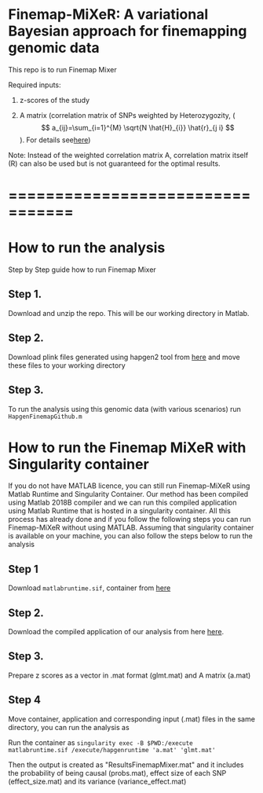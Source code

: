 # Finemap-MiXeR: A variational Bayesian approach for finemapping genomic data



This repo is to run Finemap Mixer 

Required inputs:

1) z-scores of the study 

2) A matrix (correlation matrix of SNPs weighted by Heterozygozity, ( $$ a_{ij}=\sum_{i=1}^{M} \sqrt{N \hat{H}_{i}} \hat{r}_{j i} $$).   For details see[here](https://www.biorxiv.org/content/10.1101/2022.11.30.518509v2.full.pdf))

Note: Instead of the weighted correlation matrix A, correlation matrix itself (R) can also be used but is not guaranteed for the optimal results.

# =================================
# How to run the analysis

Step by Step guide how to run Finemap Mixer


## Step 1. 

Download and unzip the repo. This will be our working directory in Matlab.

## Step 2.

Download plink files generated using hapgen2 tool from [here](https://github.com/comorment/containers/tree/main/reference/hapgen) and move these files to your working directory

## Step 3.

To run the analysis using this genomic data (with various scenarios) run ``HapgenFinemapGithub.m``


# How to run the Finemap MiXeR with Singularity container

 If you do not have MATLAB licence, you can still run Finemap-MiXeR using Matlab Runtime and Singularity Container. Our method has been compiled using Matlab 2018B compiler  and  we can run this compiled application using Matlab Runtime that is hosted in a singularity container. All this process has already done and if you follow the following steps you can run Finemap-MiXeR without using MATLAB. Assuming that singularity container is available on your machine, you can also follow the steps below to run the analysis

## Step 1
Download ``matlabruntime.sif``,  container from [here](https://drive.google.com/file/d/1tJ14nauquF_GZg10gOB1Mj2EIsXXYbLC/view?usp=drive_link)

## Step 2. 
Download the compiled application of our analysis from here [here](https://drive.google.com/file/d/1SoLpSclxm5NsGSEz2nWfN0CawuicWid7/view?usp=sharing).

## Step 3. 
Prepare z scores as a vector in .mat format (glmt.mat) and A matrix (a.mat)

## Step 4 

Move container, application and corresponding input (.mat) files in the same directory, you can run the analysis as

Run the container as  `singularity exec -B $PWD:/execute  matlabruntime.sif /execute/hapgenruntime 'a.mat' 'glmt.mat' `

Then the output is created as "ResultsFinemapMixer.mat" and it includes the probability of being causal (probs.mat), effect size of each SNP (effect_size.mat) and its variance (variance_effect.mat)
